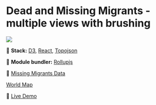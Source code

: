 # Dead and Missing Migrants - multiple views with brushing



<img src="https://projects-preview.s3.eu-west-3.amazonaws.com/Dead+and+Missing+Migrants+mbdev.webp"    />

:rocket: **Stack:** [D3](https://d3js.org/), [React](https://reactjs.org/), [Topojson](https://github.com/topojson/topojson)

:hammer: **Module bundler:** [Rollupjs](https://rollupjs.org/guide/en/)

:page_with_curl:
[Missing Migrants Data](https://gist.githubusercontent.com/curran/a9656d711a8ad31d812b8f9963ac441c/raw/267eac8b97d161c479d950ffad3ddd5ce2d1f370/MissingMigrants-Global-2019-10-08T09-47-14-subset.csv)

[World Map](https://unpkg.com/world-atlas@2.0.2/countries-50m.json)

:pushpin: [Live Demo](https://migrants-mbdev.netlify.app/)
